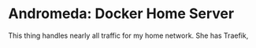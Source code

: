 # Andromeda: Docker Home Server

This thing handles nearly all traffic for my home network. She has Traefik,
